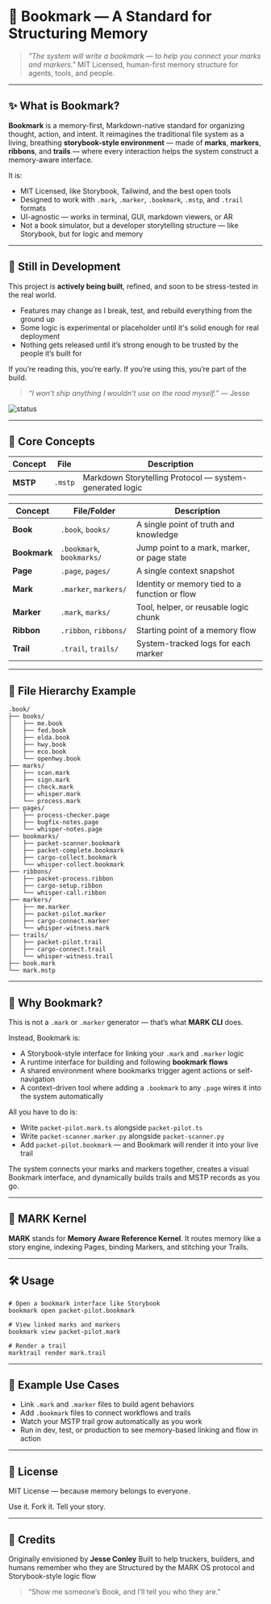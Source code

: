 # 📖 Bookmark — A Standard for Structuring Memory

> *"The system will write a bookmark — to help you connect your marks and markers."*
> MIT Licensed, human-first memory structure for agents, tools, and people.

---

## ✨ What is Bookmark?

**Bookmark** is a memory-first, Markdown-native standard for organizing thought, action, and intent. It reimagines the traditional file system as a living, breathing **storybook-style environment** — made of **marks**, **markers**, **ribbons**, and **trails** — where every interaction helps the system construct a memory-aware interface.

It is:

* MIT Licensed, like Storybook, Tailwind, and the best open tools
* Designed to work with `.mark`, `.marker`, `.bookmark`, `.mstp`, and `.trail` formats
* UI-agnostic — works in terminal, GUI, markdown viewers, or AR
* Not a book simulator, but a developer storytelling structure — like Storybook, but for logic and memory

---

## 🚧 Still in Development

This project is **actively being built**, refined, and soon to be stress-tested in the real world.

* Features may change as I break, test, and rebuild everything from the ground up
* Some logic is experimental or placeholder until it's solid enough for real deployment
* Nothing gets released until it’s strong enough to be trusted by the people it’s built for

If you’re reading this, you’re early.
If you’re using this, you’re part of the build.

> *“I won’t ship anything I wouldn’t use on the road myself.”* — Jesse

![status](https://img.shields.io/badge/status-in%20development-orange?style=flat-square)

---

## 📘 Core Concepts

| Concept   | File     | Description                                             |
| --------- | -------- | ------------------------------------------------------- |
| **MSTP**  | `.mstp`  | Markdown Storytelling Protocol — system-generated logic |

| Concept      | File/Folder               | Description                                             |
| ------------ | ------------------------- | ------------------------------------------------------- |
| **Book**     | `.book`, `books/`         | A single point of truth and knowledge                   |
| **Bookmark** | `.bookmark`, `bookmarks/` | Jump point to a mark, marker, or page state             |
| **Page**     | `.page`, `pages/`         | A single context snapshot                               |
| **Mark**     | `.marker`, `markers/`     | Identity or memory tied to a function or flow            |
| **Marker**   | `.mark`, `marks/`         | Tool, helper, or reusable logic chunk                   |
| **Ribbon**   | `.ribbon`, `ribbons/`     | Starting point of a memory flow                          |
| **Trail**    | `.trail`, `trails/`       | System-tracked logs for each marker                     |

---

## 📂 File Hierarchy Example

```
.book/
├── books/
│   ├── me.book
│   ├── fed.book
│   ├── elda.book
│   ├── hwy.book
│   ├── eco.book
│   └── openhwy.book
├── marks/
│   ├── scan.mark
│   ├── sign.mark
│   ├── check.mark
│   ├── whisper.mark
│   └── process.mark
├── pages/
│   ├── process-checker.page
│   ├── bugfix-notes.page
│   └── whisper-notes.page
├── bookmarks/
│   ├── packet-scanner.bookmark
│   ├── packet-complete.bookmark
│   ├── cargo-collect.bookmark
│   └── whisper-collect.bookmark
├── ribbons/
│   ├── packet-process.ribbon
│   ├── cargo-setup.ribbon
│   └── whisper-call.ribbon
├── markers/
│   ├── me.marker
│   ├── packet-pilot.marker
│   ├── cargo-connect.marker
│   └── whisper-witness.mark
├── trails/
│   ├── packet-pilot.trail
│   ├── cargo-connect.trail
│   └── whisper-witness.trail
├── book.mark
└── mark.mstp
```

---

## 🧠 Why Bookmark?

This is not a `.mark` or `.marker` generator — that’s what **MARK CLI** does.

Instead, Bookmark is:

* A Storybook-style interface for linking your `.mark` and `.marker` logic
* A runtime interface for building and following **bookmark flows**
* A shared environment where bookmarks trigger agent actions or self-navigation
* A context-driven tool where adding a `.bookmark` to any `.page` wires it into the system automatically

All you have to do is:

* Write `packet-pilot.mark.ts` alongside `packet-pilot.ts`
* Write `packet-scanner.marker.py` alongside `packet-scanner.py`
* Add `packet-pilot.bookmark` — and Bookmark will render it into your live trail

The system connects your marks and markers together, creates a visual Bookmark interface, and dynamically builds trails and MSTP records as you go.

---

## 🔁 MARK Kernel

**MARK** stands for **Memory Aware Reference Kernel**. It routes memory like a story engine, indexing Pages, binding Markers, and stitching your Trails.

---

## 🛠 Usage

```
# Open a bookmark interface like Storybook
bookmark open packet-pilot.bookmark

# View linked marks and markers
bookmark view packet-pilot.mark

# Render a trail
marktrail render mark.trail
```

---

## 📖 Example Use Cases

* Link `.mark` and `.marker` files to build agent behaviors
* Add `.bookmark` files to connect workflows and trails
* Watch your MSTP trail grow automatically as you work
* Run in dev, test, or production to see memory-based linking and flow in action

---

## 📜 License

MIT License — because memory belongs to everyone.

Use it. Fork it. Tell your story.

---

## 💬 Credits

Originally envisioned by **Jesse Conley**
Built to help truckers, builders, and humans remember who they are
Structured by the MARK OS protocol and Storybook-style logic flow

> “Show me someone’s Book, and I’ll tell you who they are.”

